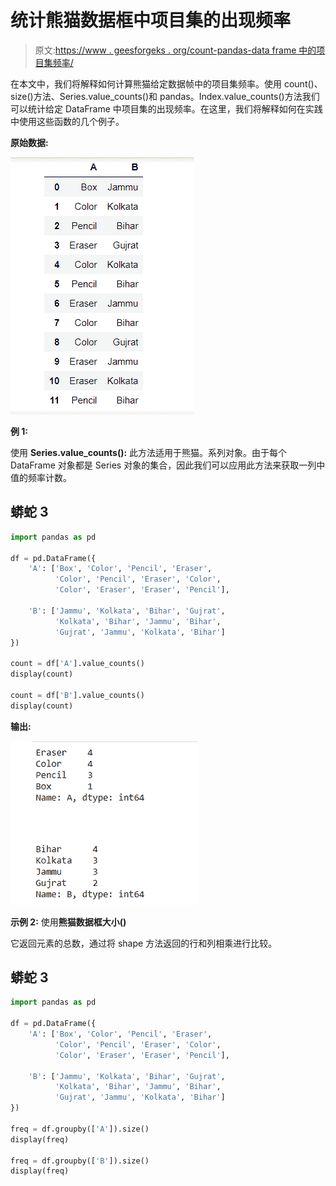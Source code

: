 # 统计熊猫数据框中项目集的出现频率

> 原文:[https://www . geesforgeks . org/count-pandas-data frame 中的项目集频率/](https://www.geeksforgeeks.org/count-frequency-of-itemsets-in-pandas-dataframe/)

在本文中，我们将解释如何计算熊猫给定数据帧中的项目集频率。使用 count()、size()方法、Series.value_counts()和 pandas。Index.value_counts()方法我们可以统计给定 DataFrame 中项目集的出现频率。在这里，我们将解释如何在实践中使用这些函数的几个例子。

**原始数据:**

![](img/45f04e21da88ae86636be97f2537521e.png)

**例 1:**

使用 **Series.value_counts():** 此方法适用于熊猫。系列对象。由于每个 DataFrame 对象都是 Series 对象的集合，因此我们可以应用此方法来获取一列中值的频率计数。

## 蟒蛇 3

```py
import pandas as pd

df = pd.DataFrame({
    'A': ['Box', 'Color', 'Pencil', 'Eraser', 
          'Color', 'Pencil', 'Eraser', 'Color', 
          'Color', 'Eraser', 'Eraser', 'Pencil'],

    'B': ['Jammu', 'Kolkata', 'Bihar', 'Gujrat',
          'Kolkata', 'Bihar', 'Jammu', 'Bihar',
          'Gujrat', 'Jammu', 'Kolkata', 'Bihar']
})

count = df['A'].value_counts()
display(count)

count = df['B'].value_counts()
display(count)
```

**输出:**

![](img/b20afd637f33f7582bc6327136161dcb.png)

**示例 2:** 使用**熊猫数据框大小()**

它返回元素的总数，通过将 shape 方法返回的行和列相乘进行比较。

## 蟒蛇 3

```py
import pandas as pd

df = pd.DataFrame({
    'A': ['Box', 'Color', 'Pencil', 'Eraser',
          'Color', 'Pencil', 'Eraser', 'Color',
          'Color', 'Eraser', 'Eraser', 'Pencil'],

    'B': ['Jammu', 'Kolkata', 'Bihar', 'Gujrat', 
          'Kolkata', 'Bihar', 'Jammu', 'Bihar',
          'Gujrat', 'Jammu', 'Kolkata', 'Bihar']
})

freq = df.groupby(['A']).size()
display(freq)

freq = df.groupby(['B']).size()
display(freq)
```